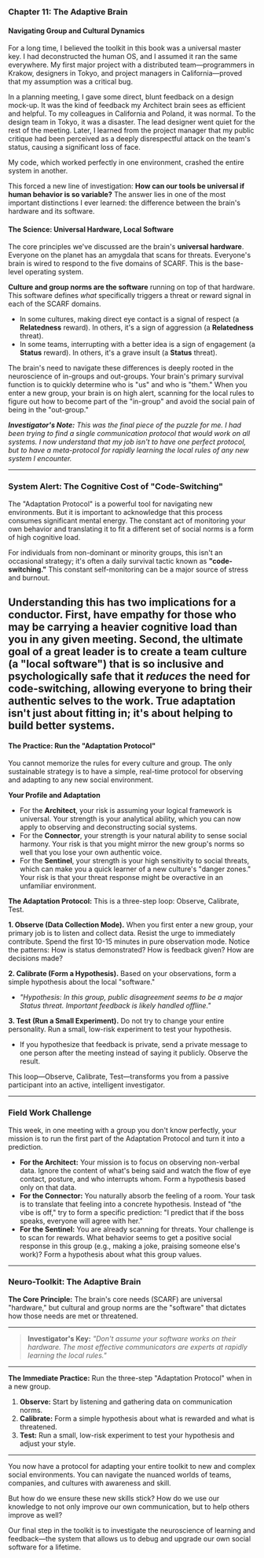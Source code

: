 ### **Chapter 11: The Adaptive Brain**
#### Navigating Group and Cultural Dynamics

For a long time, I believed the toolkit in this book was a universal master key. I had deconstructed the human OS, and I assumed it ran the same everywhere. My first major project with a distributed team—programmers in Krakow, designers in Tokyo, and project managers in California—proved that my assumption was a critical bug.

In a planning meeting, I gave some direct, blunt feedback on a design mock-up. It was the kind of feedback my Architect brain sees as efficient and helpful. To my colleagues in California and Poland, it was normal. To the design team in Tokyo, it was a disaster. The lead designer went quiet for the rest of the meeting. Later, I learned from the project manager that my public critique had been perceived as a deeply disrespectful attack on the team's status, causing a significant loss of face.

My code, which worked perfectly in one environment, crashed the entire system in another.

This forced a new line of investigation: **How can our tools be universal if human behavior is so variable?** The answer lies in one of the most important distinctions I ever learned: the difference between the brain's hardware and its software.

#### **The Science: Universal Hardware, Local Software**

The core principles we've discussed are the brain's **universal hardware**. Everyone on the planet has an amygdala that scans for threats. Everyone's brain is wired to respond to the five domains of SCARF. This is the base-level operating system.

**Culture and group norms are the software** running on top of that hardware. This software defines *what* specifically triggers a threat or reward signal in each of the SCARF domains.

*   In some cultures, making direct eye contact is a signal of respect (a **Relatedness** reward). In others, it's a sign of aggression (a **Relatedness** threat).
*   In some teams, interrupting with a better idea is a sign of engagement (a **Status** reward). In others, it's a grave insult (a **Status** threat).

The brain's need to navigate these differences is deeply rooted in the neuroscience of in-groups and out-groups. Your brain's primary survival function is to quickly determine who is "us" and who is "them." When you enter a new group, your brain is on high alert, scanning for the local rules to figure out how to become part of the "in-group" and avoid the social pain of being in the "out-group."

***Investigator's Note:*** *This was the final piece of the puzzle for me. I had been trying to find a single communication protocol that would work on all systems. I now understand that my job isn't to have one perfect protocol, but to have a meta-protocol for rapidly learning the local rules of any new system I encounter.*

---
### **System Alert: The Cognitive Cost of "Code-Switching"**

The "Adaptation Protocol" is a powerful tool for navigating new environments. But it is important to acknowledge that this process consumes significant mental energy. The constant act of monitoring your own behavior and translating it to fit a different set of social norms is a form of high cognitive load.

For individuals from non-dominant or minority groups, this isn't an occasional strategy; it's often a daily survival tactic known as **"code-switching."** This constant self-monitoring can be a major source of stress and burnout.

Understanding this has two implications for a conductor. First, have empathy for those who may be carrying a heavier cognitive load than you in any given meeting. Second, the ultimate goal of a great leader is to create a team culture (a "local software") that is so inclusive and psychologically safe that it *reduces* the need for code-switching, allowing everyone to bring their authentic selves to the work. True adaptation isn't just about fitting in; it's about helping to build better systems.
---

#### **The Practice: Run the "Adaptation Protocol"**

You cannot memorize the rules for every culture and group. The only sustainable strategy is to have a simple, real-time protocol for observing and adapting to any new social environment.

**Your Profile and Adaptation**
*   For the **Architect**, your risk is assuming your logical framework is universal. Your strength is your analytical ability, which you can now apply to observing and deconstructing social systems.
*   For the **Connector**, your strength is your natural ability to sense social harmony. Your risk is that you might mirror the new group's norms so well that you lose your own authentic voice.
*   For the **Sentinel**, your strength is your high sensitivity to social threats, which can make you a quick learner of a new culture's "danger zones." Your risk is that your threat response might be overactive in an unfamiliar environment.

**The Adaptation Protocol:**
This is a three-step loop: Observe, Calibrate, Test.

**1. Observe (Data Collection Mode).**
When you first enter a new group, your primary job is to listen and collect data. Resist the urge to immediately contribute. Spend the first 10-15 minutes in pure observation mode. Notice the patterns: How is status demonstrated? How is feedback given? How are decisions made?

**2. Calibrate (Form a Hypothesis).**
Based on your observations, form a simple hypothesis about the local "software."
*   *"Hypothesis: In this group, public disagreement seems to be a major Status threat. Important feedback is likely handled offline."*

**3. Test (Run a Small Experiment).**
Do not try to change your entire personality. Run a small, low-risk experiment to test your hypothesis.
*   If you hypothesize that feedback is private, send a private message to one person after the meeting instead of saying it publicly. Observe the result.

This loop—Observe, Calibrate, Test—transforms you from a passive participant into an active, intelligent investigator.

---
### **Field Work Challenge**

This week, in one meeting with a group you don't know perfectly, your mission is to run the first part of the Adaptation Protocol and turn it into a prediction.

*   **For the Architect:** Your mission is to focus on observing non-verbal data. Ignore the content of what's being said and watch the flow of eye contact, posture, and who interrupts whom. Form a hypothesis based only on that data.
*   **For the Connector:** You naturally absorb the feeling of a room. Your task is to translate that feeling into a concrete hypothesis. Instead of "the vibe is off," try to form a specific prediction: "I predict that if the boss speaks, everyone will agree with her."
*   **For the Sentinel:** You are already scanning for threats. Your challenge is to scan for rewards. What behavior seems to get a positive social response in this group (e.g., making a joke, praising someone else's work)? Form a hypothesis about what this group values.

---
### **Neuro-Toolkit: The Adaptive Brain**

**The Core Principle:**
The brain's core needs (SCARF) are universal "hardware," but cultural and group norms are the "software" that dictates how those needs are met or threatened.

---

> **Investigator's Key:**
> *"Don't assume your software works on their hardware. The most effective communicators are experts at rapidly learning the local rules."*

---

**The Immediate Practice:**
Run the three-step "Adaptation Protocol" when in a new group.
1.  **Observe:** Start by listening and gathering data on communication norms.
2.  **Calibrate:** Form a simple hypothesis about what is rewarded and what is threatened.
3.  **Test:** Run a small, low-risk experiment to test your hypothesis and adjust your style.

---

You now have a protocol for adapting your entire toolkit to new and complex social environments. You can navigate the nuanced worlds of teams, companies, and cultures with awareness and skill.

But how do we ensure these new skills stick? How do we use our knowledge to not only improve our own communication, but to help others improve as well?

Our final step in the toolkit is to investigate the neuroscience of learning and feedback—the system that allows us to debug and upgrade our own social software for a lifetime.
      
